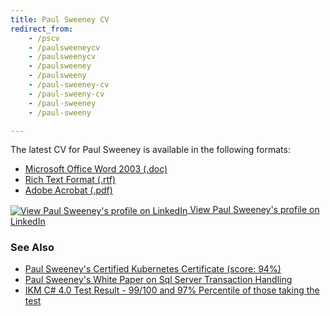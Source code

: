 ```yaml
---
title: Paul Sweeney CV
redirect_from:
    - /pscv
    - /paulsweeneycv
    - /paulsweenycv
    - /paulsweeney
    - /paulsweeny
    - /paul-sweeney-cv
    - /paul-sweeny-cv
    - /paul-sweeney
    - /paul-sweeny

---
```


The latest CV for Paul Sweeney is available in the following formats:

* [Microsoft Office Word 2003 (.doc)]({{site.url}}/files/PaulSweeneyCV.doc)
* [Rich Text Format (.rtf)]({{site.url}}/files/PaulSweeneyCV.rtf)
* [Adobe Acrobat (.pdf)]({{site.url}}/files/PaulSweeneyCV.pdf)

<a href="https://uk.linkedin.com/in/paulsweeneycv" target="_blank"><img alt="View Paul Sweeney's profile on LinkedIn" src="{{site.url}}/assets/img/lilogo.gif" style="vertical-align: middle;"> View Paul Sweeney's profile on LinkedIn</a>

<div data-iframe-width="150" data-iframe-height="270" data-share-badge-id="61321189-6ea8-467b-9676-1cebafd6e5f7" data-share-badge-host="https://www.credly.com"></div><script type="text/javascript" async src="//cdn.credly.com/assets/utilities/embed.js"></script>

### See Also

* [Paul Sweeney's Certified Kubernetes Certificate (score: 94%)](https://ti-user-certificates.s3.amazonaws.com/e0df7fbf-a057-42af-8a1f-590912be5460/9223e376-d4b2-4769-bc4f-32793c807d19-paul-sweeney-certified-kubernetes-administrator-cka-certificate.pdf)
* [Paul Sweeney's White Paper on Sql Server Transaction Handling]({{site.url}}/paul-sweeney-cv/sql-white-paper)
* [IKM C# 4.0 Test Result - 99/100 and 97% Percentile of those taking the test]({{site.url}}/files/IKMTestResult.pdf)

